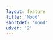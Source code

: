 ```yaml
---
layout: feature
title: 'Mood'
shortdef: 'mood'
udver: '2'
---
```

<!-- Interlanguage links updated Út zář 29 20:31:35 CEST 2020 -->
